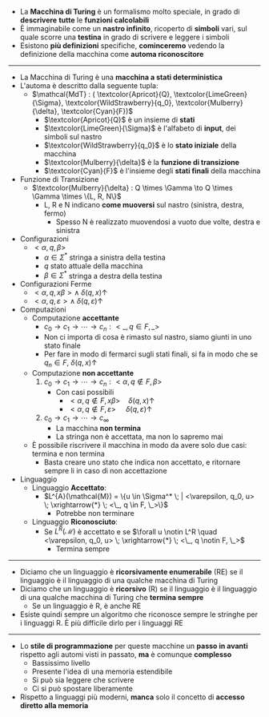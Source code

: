 + La **Macchina di Turing** è un formalismo molto speciale, in grado di **descrivere** **tutte** le **funzioni calcolabili**
+ È immaginabile come un **nastro infinito**, ricoperto di **simboli** vari, sul quale scorre una **testina** in grado di scrivere e leggere i simboli
+ Esistono **più definizioni** specifiche, **cominceremo** vedendo la definizione della macchina come **automa riconoscitore**
---
+ La Macchina di Turing è una **macchina a stati deterministica**
+ L'automa è descritto dalla seguente tupla:
	+ $\mathcal{MdT} : ( \textcolor{Apricot}{Q}, \textcolor{LimeGreen}{\Sigma}, \textcolor{WildStrawberry}{q_0}, \textcolor{Mulberry}{\delta}, \textcolor{Cyan}{F})$ 
		+ $\textcolor{Apricot}{Q}$ è un insieme di **stati**
		+ $\textcolor{LimeGreen}{\Sigma}$ è l'alfabeto di **input**, dei simboli sul nastro
		+ $\textcolor{WildStrawberry}{q_0}$ è lo **stato iniziale** della macchina
		+ $\textcolor{Mulberry}{\delta}$ è la **funzione di transizione**
		+ $\textcolor{Cyan}{F}$ è l'insieme degli **stati finali** della macchina
+ Funzione di Transizione
	+ $\textcolor{Mulberry}{\delta} : Q \times \Gamma \to Q \times \Gamma \times \{L, R, N\}$
		+ L, R e N indicano **come muoversi** sul nastro (sinistra, destra, fermo)
			+ Spesso N è realizzato muovendosi a vuoto due volte, destra e sinistra
+ Configurazioni
	+ $<\alpha, q, \beta>$
		+ $\alpha \in \Sigma^*$ stringa a sinistra della testina
		+ $q$           stato attuale della macchina
		+ $\beta \in \Sigma^*$ stringa a destra della testina
+ Configurazioni Ferme
	+ $<\alpha, q, x\beta>\wedge \; \delta(q, x)\uparrow$ 
	+ $<\alpha, q, \varepsilon> \wedge \; \delta(q, \varepsilon)\uparrow$ 
+ Computazioni
	+ Computazione **accettante**  
		+ $c_0 \to c_1 \to \cdots \to c_n : <\_, q \in F, \_>$ 
		+ Non ci importa di cosa è rimasto sul nastro, siamo giunti in uno stato finale
		+ Per fare in modo di fermarci sugli stati finali, si fa in modo che se $q_n \in F$, $\delta(q, x)\uparrow$ 
	+ Computazione **non accettante**
		1. $c_0 \to c_1 \to \cdots \to c_n : <\alpha, q \notin F, \beta>$ 
			+ Con casi possibili
				+ $<\alpha, q \notin F, x\beta> \quad \delta(q, x)\uparrow$ 
				+ $<\alpha, q \notin F, \varepsilon> \quad \; \delta(q, \varepsilon)\uparrow$ 
		2. $c_0 \to c_1 \to \cdots \to c_{\infty}$
			+ La macchina **non termina**
			+ La stringa non è accettata, ma non lo sapremo mai
	+ È possibile riscrivere il macchina in modo da avere solo due casi: termina e non termina
		+ Basta creare uno stato che indica non accettato, e ritornare sempre li in caso di non accettazione
+ Linguaggio
	+ Linguaggio **Accettato**:
		+ $L^{A}(\mathcal{M}) = \{u \in \Sigma^* \; | <\varepsilon, q_0, u> \; \xrightarrow{*} \; <\_, q \in F, \_>\}$
			+ Potrebbe non terminare
	+ Linguaggio **Riconosciuto**:
		+ Se $L^R(\mathcal{M})$ è accettato e se $\forall u \notin L^R \quad <\varepsilon, q_0, u> \; \xrightarrow{*} \; <\_, q \notin F, \_>$ 
			+ Termina sempre
--- 
+ Diciamo che un linguaggio è **ricorsivamente enumerabile** (RE) se il linguaggio è il linguaggio di una qualche macchina di Turing
+ Diciamo che un linguaggio è **ricorsivo** (R) se il linguaggio è il linguaggio di una qualche macchina di Turing che **termina sempre**
	+ Se un linguaggio è R, è anche RE
+ Esiste quindi sempre un algoritmo che riconosce sempre le stringhe per i linguaggi R. È più difficile dirlo per i linguaggi RE
---
+ Lo **stile di programmazione** per queste macchine un **passo in avanti** rispetto agli automi visti in passato, **ma** è comunque **complesso**
	+ Bassissimo livello
	+ Presente l'idea di una memoria estendibile
	+ Si può sia leggere che scrivere
	+ Ci si può spostare liberamente
+ Rispetto a linguaggi più moderni, **manca** solo il concetto di **accesso diretto alla memoria** 